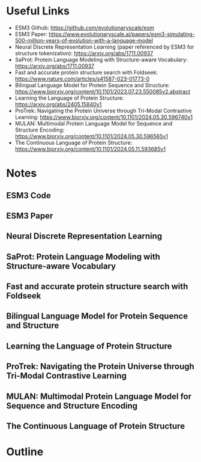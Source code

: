 # Useful Links
- ESM3 Github: https://github.com/evolutionaryscale/esm
- ESM3 Paper: https://www.evolutionaryscale.ai/papers/esm3-simulating-500-million-years-of-evolution-with-a-language-model
- Neural Discrete Representation Learning (paper referenced by ESM3 for structure tokenization): https://arxiv.org/abs/1711.00937
- SaProt: Protein Language Modeling with Structure-aware Vocabulary: https://arxiv.org/abs/1711.00937
- Fast and accurate protein structure search with Foldseek: https://www.nature.com/articles/s41587-023-01773-0
- Bilingual Language Model for Protein Sequence and Structure: https://www.biorxiv.org/content/10.1101/2023.07.23.550085v2.abstract
- Learning the Language of Protein Structure: https://arxiv.org/abs/2405.15840v1
- ProTrek: Navigating the Protein Universe through Tri-Modal Contrastive Learning: https://www.biorxiv.org/content/10.1101/2024.05.30.596740v1
- MULAN: Multimodal Protein Language Model for Sequence and Structure Encoding: https://www.biorxiv.org/content/10.1101/2024.05.30.596565v1
- The Continuous Language of Protein Structure: https://www.biorxiv.org/content/10.1101/2024.05.11.593685v1
# Notes
## ESM3 Code
## ESM3 Paper
## Neural Discrete Representation Learning
## SaProt: Protein Language Modeling with Structure-aware Vocabulary
## Fast and accurate protein structure search with Foldseek
## Bilingual Language Model for Protein Sequence and Structure
## Learning the Language of Protein Structure
## ProTrek: Navigating the Protein Universe through Tri-Modal Contrastive Learning
## MULAN: Multimodal Protein Language Model for Sequence and Structure Encoding
## The Continuous Language of Protein Structure
# Outline